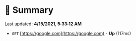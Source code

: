 # 📖 Summary
Last updated: **4/15/2021, 5:33:12 AM**

- `GET` [https://google.com](https://google.com) - **Up** (117ms)

